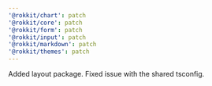 ```yaml
---
'@rokkit/chart': patch
'@rokkit/core': patch
'@rokkit/form': patch
'@rokkit/input': patch
'@rokkit/markdown': patch
'@rokkit/themes': patch
---
```


Added layout package. Fixed issue with the shared tsconfig.
